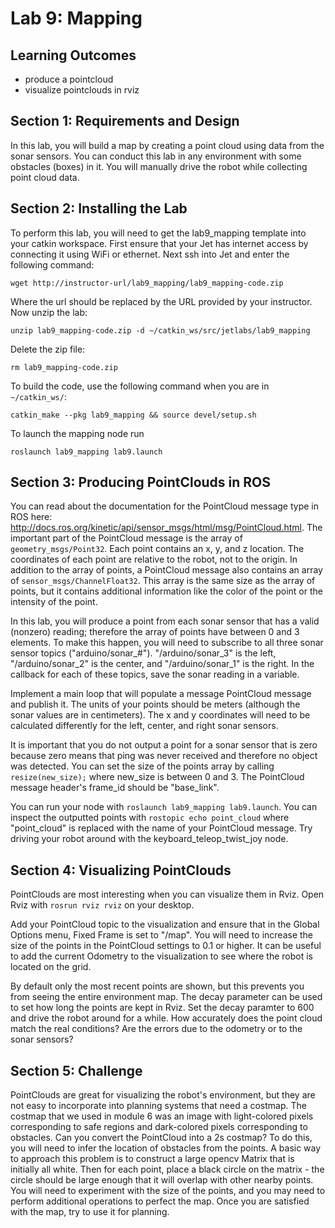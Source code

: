 # Lab 9: Mapping

## Learning Outcomes
- produce a pointcloud
- visualize pointclouds in rviz

## Section 1: Requirements and Design

In this lab, you will build a map by creating a point cloud using data from the sonar sensors.  You can conduct this lab in any environment with some obstacles (boxes) in it.  You will manually drive the robot while collecting point cloud data.

## Section 2: Installing the Lab

To perform this lab, you will need to get the lab9_mapping template into your catkin workspace.  First ensure that your Jet has internet access by connecting it using WiFi or ethernet.  Next ssh into Jet and enter the following command:

```
wget http://instructor-url/lab9_mapping/lab9_mapping-code.zip
```

Where the url should be replaced by the URL provided by your instructor.  Now unzip the lab:
```
unzip lab9_mapping-code.zip -d ~/catkin_ws/src/jetlabs/lab9_mapping
```

Delete the zip file:
```
rm lab9_mapping-code.zip
```

To build the code, use the following command when you are in `~/catkin_ws/`:
```
catkin_make --pkg lab9_mapping && source devel/setup.sh
```

To launch the mapping node run
```
roslaunch lab9_mapping lab9.launch
```

## Section 3: Producing PointClouds in ROS

You can read about the documentation for the PointCloud message type in ROS here: http://docs.ros.org/kinetic/api/sensor_msgs/html/msg/PointCloud.html.  The important part of the PointCloud message is the array of `geometry_msgs/Point32`.  Each point contains an x, y, and z location.  The coordinates of each point are relative to the robot, not to the origin.  In addition to the array of points, a PointCloud message also contains an array of `sensor_msgs/ChannelFloat32`.  This array is the same size as the array of points, but it contains additional information like the color of the point or the intensity of the point.

In this lab, you will produce a point from each sonar sensor that has a valid (nonzero) reading; therefore the array of points have between 0 and 3 elements.  To make this happen, you will need to subscribe to all three sonar sensor topics ("arduino/sonar_#").  "/arduino/sonar_3" is the left, "/arduino/sonar_2" is the center, and "/arduino/sonar_1" is the right.  In the callback for each of these topics, save the sonar reading in a variable.

Implement a main loop that will populate a message PointCloud message and publish it.  The units of your points should be meters (although the sonar values are in centimeters).  The x and y coordinates will need to be calculated differently for the left, center, and right sonar sensors.  

It is important that you do not output a point for a sonar sensor that is zero because zero means that ping was never received and therefore no object was detected.  You can set the size of the points array by calling `resize(new_size);` where new_size is between 0 and 3.  The PointCloud message header's frame_id should be "base_link".

You can run your node with `roslaunch lab9_mapping lab9.launch`.  You can inspect the outputted points with `rostopic echo point_cloud` where "point_cloud" is replaced with the name of your PointCloud message.  Try driving your robot around with the keyboard_teleop_twist_joy node.

## Section 4: Visualizing PointClouds

PointClouds are most interesting when you can visualize them in Rviz.  Open Rviz with `rosrun rviz rviz` on your desktop.

Add your PointCloud topic to the visualization and ensure that in the Global Options menu, Fixed Frame is set to "/map".  You will need to increase the size of the points in the PointCloud settings to 0.1 or higher.  It can be useful to add the current Odometry to the visualization to see where the robot is located on the grid.

By default only the most recent points are shown, but this prevents you from seeing the entire environment map.  The decay parameter can be used to set how long the points are kept in Rviz.  Set the decay paramter to 600 and drive the robot around for a while.  How accurately does the point cloud match the real conditions?  Are the errors due to the odometry or to the sonar sensors?

## Section 5: Challenge
PointClouds are great for visualizing the robot's environment, but they are not easy to incorporate into planning systems that need a costmap.  The costmap that we used in module 6 was an image with light-colored pixels corresponding to safe regions and dark-colored pixels corresponding to obstacles.  Can you convert the PointCloud into a 2s costmap?  To do this, you will need to infer the location of obstacles from the points.  A basic way to approach this problem is to construct a large opencv Matrix that is initially all white.  Then for each point, place a black circle on the matrix - the circle should be large enough that it will overlap with other nearby points.  You will need to experiment with the size of the points, and you may need to perform additional operations to perfect the map.  Once you are satisfied with the map, try to use it for planning.
